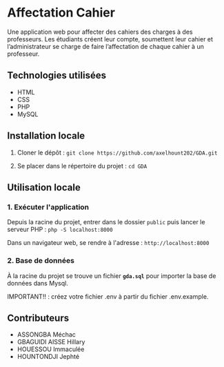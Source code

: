 # Affectation Cahier

Une application web pour affecter des cahiers des charges à des professeurs. Les étudiants créent leur compte, soumettent leur cahier et l’administrateur se charge de faire l’affectation de chaque cahier à un professeur.

## Technologies utilisées

- HTML  
- CSS  
- PHP  
- MySQL  

## Installation locale

1. Cloner le dépôt :  `git clone https://github.com/axelhount202/GDA.git`

2. Se placer dans le répertoire du projet :  `cd GDA`

## Utilisation locale

### 1. Exécuter l'application

Depuis la racine du projet, entrer dans le dossier `public` puis lancer le serveur PHP :  `php -S localhost:8000`

Dans un navigateur web, se rendre à l'adresse :  `http://localhost:8000`

### 2. Base de données

À la racine du projet se trouve un fichier **`gda.sql`** pour importer la base de données dans Mysql.

IMPORTANT!! : créez votre fichier .env à partir du fichier .env.example.

## Contributeurs

* ASSONGBA Méchac
* GBAGUIDI AISSE Hillary
* HOUESSOU Immaculée
* HOUNTONDJI Jephté
